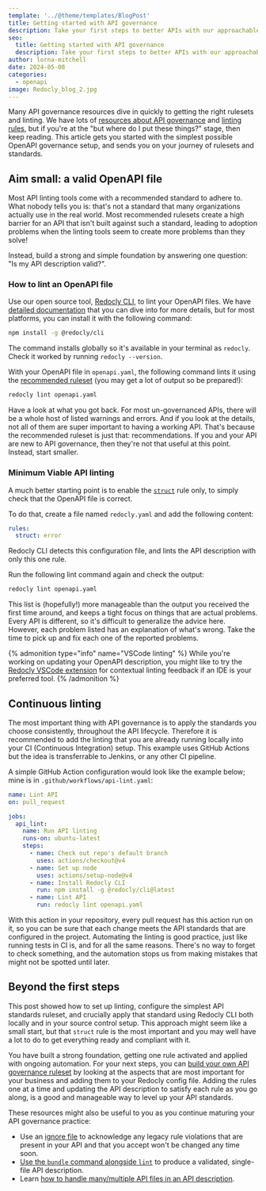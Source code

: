 ```yaml
---
template: '../@theme/templates/BlogPost'
title: Getting started with API governance
description: Take your first steps to better APIs with our approachable guide to getting started with API governance.
seo:
  title: Getting started with API governance
  description: Take your first steps to better APIs with our approachable guide to getting started with API governance.
author: lorna-mitchell
date: 2024-05-08
categories:
  - openapi
image: Redocly_blog_2.jpg
---
```


Many API governance resources dive in quickly to getting the right rulesets and linting.
We have lots of [resources about API governance](../docs/cli/api-standards) and [linting rules](../docs/cli/rules), but if you're at the "but where do I put these things?" stage, then keep reading.
This article gets you started with the simplest possible OpenAPI governance setup, and sends you on your journey of rulesets and standards.

## Aim small: a valid OpenAPI file

Most API linting tools come with a recommended standard to adhere to.
What nobody tells you is: that's not a standard that many organizations actually use in the real world.
Most recommended rulesets create a high barrier for an API that isn't built against such a standard, leading to adoption problems when the linting tools seem to create more problems than they solve!

Instead, build a strong and simple foundation by answering one question: "Is my API description valid?".

### How to lint an OpenAPI file

Use our open source tool, [Redocly CLI](../docs/cli), to lint your OpenAPI files.
We have [detailed documentation](../docs/cli/installation) that you can dive into for more details, but for most platforms, you can install it with the following command:

```bash
npm install -g @redocly/cli
```

The command installs globally so it's available in your terminal as `redocly`.
Check it worked by running `redocly --version`.

With your OpenAPI file in `openapi.yaml`, the following command lints it using the [recommended ruleset](../docs/cli/rules/recommended) (you may get a lot of output so be prepared!):

```bash
redocly lint openapi.yaml
```

Have a look at what you got back. For most un-governanced APIs, there will be a whole host of listed warnings and errors.
And if you look at the details, not all of them are super important to having a working API.
That's because the recommended ruleset is just that: recommendations.
If you and your API are new to API governance, then they're not that useful at this point.
Instead, start smaller.

### Minimum Viable API linting

A much better starting point is to enable the [`struct`](../docs/cli/rules/oas/struct) rule only, to simply check that the OpenAPI file is correct.

To do that, create a file named `redocly.yaml` and add the following content:

```yaml
rules:
  struct: error
```

Redocly CLI detects this configuration file, and lints the API description with only this one rule.

Run the following lint command again and check the output:

```bash
redocly lint openapi.yaml
```

This list is (hopefully!) more manageable than the output you received the first time around, and keeps a tight focus on things that are actual problems.
Every API is different, so it's difficult to generalize the advice here. However, each problem listed has an explanation of what's wrong.
Take the time to pick up and fix each one of the reported problems.

{% admonition type="info" name="VSCode linting" %}
While you're working on updating your OpenAPI description, you might like to try the [Redocly VSCode extension](https://redocly.com/docs/redocly-openapi/) for contextual linting feedback if an IDE is your preferred tool.
{% /admonition %}

## Continuous linting

The most important thing with API governance is to apply the standards you choose consistently, throughout the API lifecycle.
Therefore it is recommended to add the linting that you are already running locally into your CI (Continuous Integration) setup.
This example uses GitHub Actions but the idea is transferrable to Jenkins, or any other CI pipeline.

A simple GitHub Action configuration would look like the example below; mine is in `.github/workflows/api-lint.yaml`:

```yaml
name: Lint API
on: pull_request

jobs:
  api_lint:
    name: Run API linting
    runs-on: ubuntu-latest
    steps:
      - name: Check out repo's default branch
        uses: actions/checkout@v4
      - name: Set up node
        uses: actions/setup-node@v4
      - name: Install Redocly CLI
        run: npm install -g @redocly/cli@latest
      - name: Lint API
        run: redocly lint openapi.yaml

```

With this action in your repository, every pull request has this action run on it, so you can be sure that each change meets the API standards that are configured in the project.
Automating the linting is good practice, just like running tests in CI is, and for all the same reasons.
There's no way to forget to check something, and the automation stops us from making mistakes that might not be spotted until later.

## Beyond the first steps

This post showed how to set up linting, configure the simplest API standards ruleset, and crucially apply that standard using Redocly CLI both locally and in your source control setup.
This approach might seem like a small start, but that `struct` rule is the most important and you may well have a lot to do to get everything ready and compliant with it.

You have built a strong foundation, getting one rule activated and applied with ongoing automation.
For your next steps, you can [build your own API governance ruleset](/api-governance) by looking at the aspects that are most important for your business and adding them to your Redocly config file.
Adding the rules one at a time and updating the API description to satisfy each rule as you go along, is a good and manageable way to level up your API standards.

These resources might also be useful to you as you continue maturing your API governance practice:
- Use an [ignore file](../docs/cli/commands/lint#generate-ignore-file) to acknowledge any legacy rule violations that are present in your API and that you accept won't be changed any time soon.
- [Use the `bundle` command alongside `lint`](../docs/cli/guides/lint-and-bundle) to produce a validated, single-file API description.
- Learn [how to handle many/multiple API files in an API description](../docs/cli/file-management).
